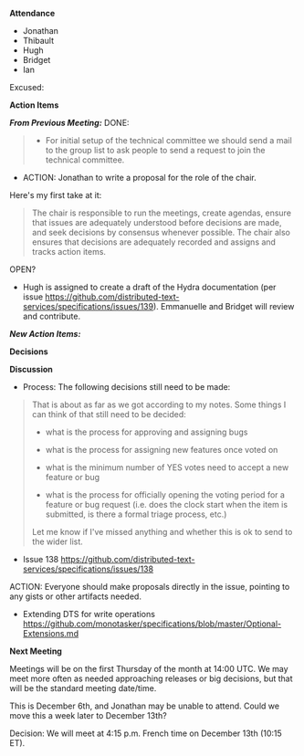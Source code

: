 **Attendance**

- Jonathan
- Thibault
- Hugh
- Bridget
- Ian

Excused:

**Action Items**

***From Previous Meeting:***
DONE:

> * For initial setup of the technical committee we should send a mail 
> to the group list to ask people to send a request to join the 
> technical committee.

* ACTION:  Jonathan to write a proposal for the role of the chair.

Here's my first take at it:

> The chair is responsible to run the meetings, create agendas,  ensure that issues are adequately understood before decisions are made, and seek decisions by consensus whenever possible.  The chair also ensures that decisions are adequately recorded and assigns and tracks action items.



OPEN?

* Hugh is assigned to create a draft of the Hydra documentation (per issue https://github.com/distributed-text-services/specifications/issues/139). Emmanuelle and Bridget will review and contribute.


***New Action Items:***

**Decisions**

**Discussion**

* Process: The following decisions still need to be made:

> That is about as far as we got according to my notes. Some things I 
> can think of that still need to be decided:
>
> - what is the process for approving and assigning bugs
>
> - what is the process for assigning new features once voted on
>
> - what is the minimum number of YES votes need to accept a new feature 
> or bug
>
> - what is the process for officially opening the voting period for a 
> feature or bug request (i.e. does the clock start when the item is 
> submitted, is there a formal triage process, etc.)
>
>
> Let me know if I've missed anything and whether this is ok to send to 
> the wider list.


* Issue 138
https://github.com/distributed-text-services/specifications/issues/138

ACTION:  Everyone should make proposals directly in the issue, pointing to any gists or other artifacts needed.

* Extending DTS for write operations
https://github.com/monotasker/specifications/blob/master/Optional-Extensions.md

**Next Meeting**

Meetings will be on the first Thursday of the month at 14:00 UTC. We may meet more often as needed approaching releases or big decisions, but that will be the standard meeting date/time.

This is December 6th, and Jonathan may be unable to attend. Could we move this a week later to December 13th?

Decision:  We will meet at 4:15 p.m. French time on December 13th (10:15 ET).
